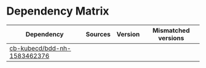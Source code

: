 # Dependency Matrix

Dependency | Sources | Version | Mismatched versions
---------- | ------- | ------- | -------------------
[cb-kubecd/bdd-nh-1583462376](https://github.com/cb-kubecd/bdd-nh-1583462376.git) |  | []() | 
